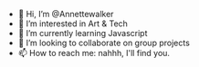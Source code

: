 - 👋 Hi, I’m @Annettewalker
- 👀 I’m interested in Art & Tech
- 🌱 I’m currently learning Javascript
- 💞️ I’m looking to collaborate on group projects 
- 📫 How to reach me: nahhh, I'll find you.

<!---
Annettewalker/Annettewalker is a ✨ special ✨ repository because its `README.md` (this file) appears on your GitHub profile.
You can click the Preview link to take a look at your changes.
--->
